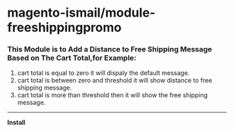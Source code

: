 # magento-ismail/module-freeshippingpromo

### This Module is to Add a Distance to Free Shipping Message Based on The Cart Total,for Example:

1. cart total is equal to zero it will dispaly the default message.
2. cart total is between zero and threshold it will show distance to free shipping message.
3. cart total is more than threshold then it will show the free shipping message.

---
**Install**
